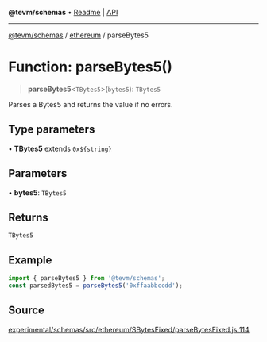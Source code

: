 **@tevm/schemas** • [Readme](../../README.md) \| [API](../../modules.md)

***

[@tevm/schemas](../../README.md) / [ethereum](../README.md) / parseBytes5

# Function: parseBytes5()

> **parseBytes5**\<`TBytes5`\>(`bytes5`): `TBytes5`

Parses a Bytes5 and returns the value if no errors.

## Type parameters

• **TBytes5** extends ```0x${string}```

## Parameters

• **bytes5**: `TBytes5`

## Returns

`TBytes5`

## Example

```ts
import { parseBytes5 } from '@tevm/schemas';
const parsedBytes5 = parseBytes5('0xffaabbccdd');
```

## Source

[experimental/schemas/src/ethereum/SBytesFixed/parseBytesFixed.js:114](https://github.com/evmts/tevm-monorepo/blob/main/experimental/schemas/src/ethereum/SBytesFixed/parseBytesFixed.js#L114)

